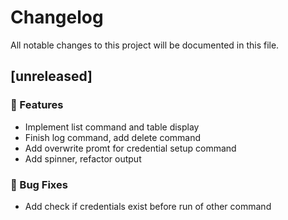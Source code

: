 # Changelog

All notable changes to this project will be documented in this file.

## [unreleased]

### 🚀 Features

- Implement list command and table display
- Finish log command, add delete command
- Add overwrite promt for credential setup command
- Add spinner, refactor output

### 🐛 Bug Fixes

- Add check if credentials exist before run of other command

<!-- generated by git-cliff -->
